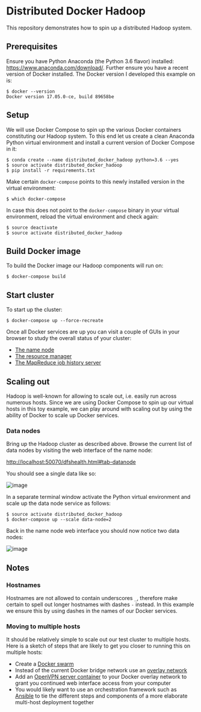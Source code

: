 # Distributed Docker Hadoop

This repository demonstrates how to spin up a distributed Hadoop system.

## Prerequisites

Ensure you have Python Anaconda (the Python 3.6 flavor) installed: https://www.anaconda.com/download/.
Further ensure you have a recent version of Docker installed.
The Docker version I developed this example on is:

    $ docker --version
    Docker version 17.05.0-ce, build 89658be

## Setup

We will use Docker Compose to spin up the various Docker containers constituting
our Hadoop system.
To this end let us create a clean Anaconda Python virtual environment and install
a current version of Docker Compose in it:

    $ conda create --name distributed_docker_hadoop python=3.6 --yes
    $ source activate distributed_docker_hadoop
    $ pip install -r requirements.txt

Make certain `docker-compose` points to this newly installed version in the virtual
environment:

    $ which docker-compose

In case this does not point to the `docker-compose` binary in your virtual environment,
reload the virtual environment and check again:

    $ source deactivate
    $ source activate distributed_docker_hadoop

## Build Docker image

To build the Docker image our Hadoop components will run on:

    $ docker-compose build

## Start cluster

To start up the cluster:

    $ docker-compose up --force-recreate

Once all Docker services are up you can visit a couple of GUIs in your browser
to study the overall status of your cluster:

* [The name node](http://localhost:50070)
* [The resource manager](http://localhost:8088)
* [The MapReduce job history server](http://localhost:8088)

## Scaling out

Hadoop is well-known for allowing to scale out, i.e. easily run across numerous hosts.
Since we are using Docker Compose to spin up our virtual hosts in this toy example, we can
play around with scaling out by using the ability of Docker to scale up Docker services.

### Data nodes

Bring up the Hadoop cluster as described above.
Browse the current list of data nodes by visiting the web interface of the name node:

[http://localhost:50070/dfshealth.html#tab-datanode](http://localhost:50070/dfshealth.html#tab-datanode)

You should see a single data like so:

![image](https://user-images.githubusercontent.com/3273502/29886791-98f586f4-8dbb-11e7-9bbb-ca6d8314de2f.png)

In a separate terminal window activate the Python virtual environment and scale
up the data node service as follows:

    $ source activate distributed_docker_hadoop
    $ docker-compose up --scale data-node=2

Back in the name node web interface you should now notice two data nodes:

![image](https://user-images.githubusercontent.com/3273502/29886878-e00ef7a0-8dbb-11e7-8e91-54117244b115.png)

## Notes

### Hostnames

Hostnames are not allowed to contain underscores `_`, therefore make certain
to spell out longer hostnames with dashes `-` instead.
In this example we ensure this by using dashes in the names of our Docker services.

### Moving to multiple hosts

It should be relatively simple to scale out our test cluster to multiple hosts.
Here is a sketch of steps that are likely to get you closer to running this on multiple hosts:

* Create a [Docker swarm](https://docs.docker.com/engine/swarm/)
* Instead of the current Docker bridge network use an
  [overlay network](https://docs.docker.com/engine/userguide/networking/get-started-overlay/)
* Add an [OpenVPN server container](https://github.com/kylemanna/docker-openvpn) to your
  Docker overlay network to grant you continued web interface access from your computer
* You would likely want to use an orchestration framework such as
  [Ansible](https://www.ansible.com/) to tie the different steps and components
  of a more elaborate multi-host deployment together
